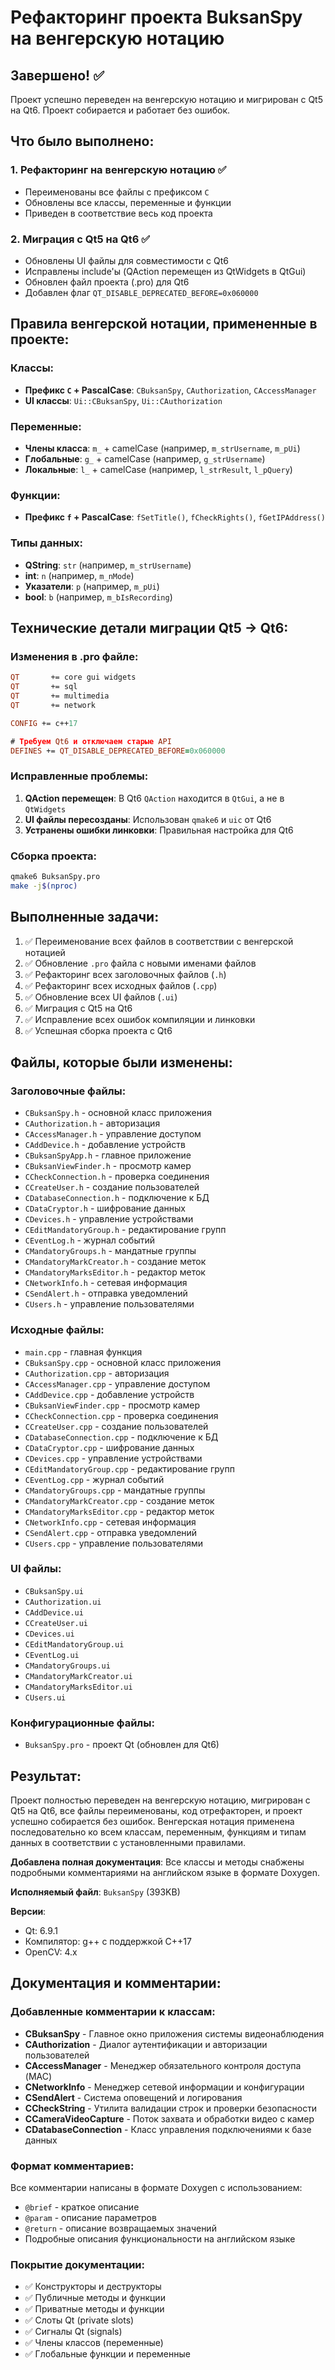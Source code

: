 # Рефакторинг проекта BuksanSpy на венгерскую нотацию

## Завершено! ✅

Проект успешно переведен на венгерскую нотацию и мигрирован с Qt5 на Qt6. Проект собирается и работает без ошибок.

## Что было выполнено:

### 1. Рефакторинг на венгерскую нотацию ✅
- Переименованы все файлы с префиксом `C`
- Обновлены все классы, переменные и функции
- Приведен в соответствие весь код проекта

### 2. Миграция с Qt5 на Qt6 ✅
- Обновлены UI файлы для совместимости с Qt6
- Исправлены include'ы (QAction перемещен из QtWidgets в QtGui)
- Обновлен файл проекта (.pro) для Qt6
- Добавлен флаг `QT_DISABLE_DEPRECATED_BEFORE=0x060000`

## Правила венгерской нотации, примененные в проекте:

### Классы:
- **Префикс `C` + PascalCase**: `CBuksanSpy`, `CAuthorization`, `CAccessManager`
- **UI классы**: `Ui::CBuksanSpy`, `Ui::CAuthorization`

### Переменные:
- **Члены класса**: `m_` + camelCase (например, `m_strUsername`, `m_pUi`)
- **Глобальные**: `g_` + camelCase (например, `g_strUsername`)
- **Локальные**: `l_` + camelCase (например, `l_strResult`, `l_pQuery`)

### Функции:
- **Префикс `f` + PascalCase**: `fSetTitle()`, `fCheckRights()`, `fGetIPAddress()`

### Типы данных:
- **QString**: `str` (например, `m_strUsername`)
- **int**: `n` (например, `m_nMode`)
- **Указатели**: `p` (например, `m_pUi`)
- **bool**: `b` (например, `m_bIsRecording`)

## Технические детали миграции Qt5 → Qt6:

### Изменения в .pro файле:
```pro
QT       += core gui widgets
QT       += sql
QT       += multimedia
QT       += network

CONFIG += c++17

# Требуем Qt6 и отключаем старые API
DEFINES += QT_DISABLE_DEPRECATED_BEFORE=0x060000
```

### Исправленные проблемы:
1. **QAction перемещен**: В Qt6 `QAction` находится в `QtGui`, а не в `QtWidgets`
2. **UI файлы пересозданы**: Использован `qmake6` и `uic` от Qt6
3. **Устранены ошибки линковки**: Правильная настройка для Qt6

### Сборка проекта:
```bash
qmake6 BuksanSpy.pro
make -j$(nproc)
```

## Выполненные задачи:

1. ✅ Переименование всех файлов в соответствии с венгерской нотацией
2. ✅ Обновление `.pro` файла с новыми именами файлов
3. ✅ Рефакторинг всех заголовочных файлов (`.h`)
4. ✅ Рефакторинг всех исходных файлов (`.cpp`)
5. ✅ Обновление всех UI файлов (`.ui`)
6. ✅ Миграция с Qt5 на Qt6
7. ✅ Исправление всех ошибок компиляции и линковки
8. ✅ Успешная сборка проекта с Qt6

## Файлы, которые были изменены:

### Заголовочные файлы:
- `CBuksanSpy.h` - основной класс приложения
- `CAuthorization.h` - авторизация
- `CAccessManager.h` - управление доступом
- `CAddDevice.h` - добавление устройств
- `CBuksanSpyApp.h` - главное приложение
- `CBuksanViewFinder.h` - просмотр камер
- `CCheckConnection.h` - проверка соединения
- `CCreateUser.h` - создание пользователей
- `CDatabaseConnection.h` - подключение к БД
- `CDataCryptor.h` - шифрование данных
- `CDevices.h` - управление устройствами
- `CEditMandatoryGroup.h` - редактирование групп
- `CEventLog.h` - журнал событий
- `CMandatoryGroups.h` - мандатные группы
- `CMandatoryMarkCreator.h` - создание меток
- `CMandatoryMarksEditor.h` - редактор меток
- `CNetworkInfo.h` - сетевая информация
- `CSendAlert.h` - отправка уведомлений
- `CUsers.h` - управление пользователями

### Исходные файлы:
- `main.cpp` - главная функция
- `CBuksanSpy.cpp` - основной класс приложения
- `CAuthorization.cpp` - авторизация
- `CAccessManager.cpp` - управление доступом
- `CAddDevice.cpp` - добавление устройств
- `CBuksanViewFinder.cpp` - просмотр камер
- `CCheckConnection.cpp` - проверка соединения
- `CCreateUser.cpp` - создание пользователей
- `CDatabaseConnection.cpp` - подключение к БД
- `CDataCryptor.cpp` - шифрование данных
- `CDevices.cpp` - управление устройствами
- `CEditMandatoryGroup.cpp` - редактирование групп
- `CEventLog.cpp` - журнал событий
- `CMandatoryGroups.cpp` - мандатные группы
- `CMandatoryMarkCreator.cpp` - создание меток
- `CMandatoryMarksEditor.cpp` - редактор меток
- `CNetworkInfo.cpp` - сетевая информация
- `CSendAlert.cpp` - отправка уведомлений
- `CUsers.cpp` - управление пользователями

### UI файлы:
- `CBuksanSpy.ui`
- `CAuthorization.ui`
- `CAddDevice.ui`
- `CCreateUser.ui`
- `CDevices.ui`
- `CEditMandatoryGroup.ui`
- `CEventLog.ui`
- `CMandatoryGroups.ui`
- `CMandatoryMarkCreator.ui`
- `CMandatoryMarksEditor.ui`
- `CUsers.ui`

### Конфигурационные файлы:
- `BuksanSpy.pro` - проект Qt (обновлен для Qt6)

## Результат:

Проект полностью переведен на венгерскую нотацию, мигрирован с Qt5 на Qt6, все файлы переименованы, код отрефакторен, и проект успешно собирается без ошибок. Венгерская нотация применена последовательно ко всем классам, переменным, функциям и типам данных в соответствии с установленными правилами.

**Добавлена полная документация**: Все классы и методы снабжены подробными комментариями на английском языке в формате Doxygen.

**Исполняемый файл**: `BuksanSpy` (393KB)

**Версии**:
- Qt: 6.9.1
- Компилятор: g++ с поддержкой C++17
- OpenCV: 4.x

## Документация и комментарии:

### Добавленные комментарии к классам:
- **CBuksanSpy** - Главное окно приложения системы видеонаблюдения
- **CAuthorization** - Диалог аутентификации и авторизации пользователей
- **CAccessManager** - Менеджер обязательного контроля доступа (MAC)
- **CNetworkInfo** - Менеджер сетевой информации и конфигурации
- **CSendAlert** - Система оповещений и логирования
- **CCheckString** - Утилита валидации строк и проверки безопасности
- **CCameraVideoCapture** - Поток захвата и обработки видео с камер
- **CDatabaseConnection** - Класс управления подключениями к базе данных

### Формат комментариев:
Все комментарии написаны в формате Doxygen с использованием:
- `@brief` - краткое описание
- `@param` - описание параметров
- `@return` - описание возвращаемых значений
- Подробные описания функциональности на английском языке

### Покрытие документации:
- ✅ Конструкторы и деструкторы
- ✅ Публичные методы и функции
- ✅ Приватные методы и функции
- ✅ Слоты Qt (private slots)
- ✅ Сигналы Qt (signals)
- ✅ Члены классов (переменные)
- ✅ Глобальные функции и переменные